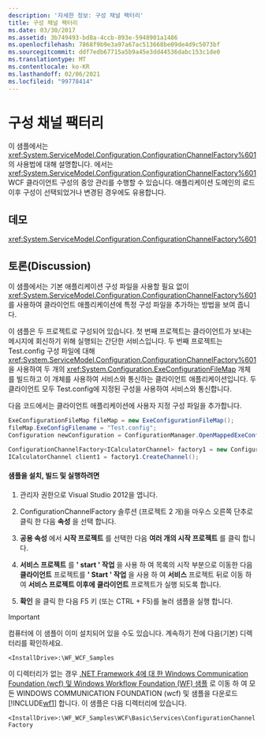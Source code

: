 ```yaml
---
description: '자세한 정보: 구성 채널 팩터리'
title: 구성 채널 팩터리
ms.date: 03/30/2017
ms.assetid: 3b749493-bd8a-4ccb-893e-5948901a1486
ms.openlocfilehash: 7868f9b9e3a97a67ac513668be09de4d9c5073bf
ms.sourcegitcommit: ddf7edb67715a5b9a45e3dd44536dabc153c1de0
ms.translationtype: MT
ms.contentlocale: ko-KR
ms.lasthandoff: 02/06/2021
ms.locfileid: "99778414"
---
```

# <a name="configuration-channel-factory"></a>구성 채널 팩터리

이 샘플에서는 <xref:System.ServiceModel.Configuration.ConfigurationChannelFactory%601>의 사용법에 대해 설명합니다. 에서는 <xref:System.ServiceModel.Configuration.ConfigurationChannelFactory%601> WCF 클라이언트 구성의 중앙 관리를 수행할 수 있습니다. 애플리케이션 도메인의 로드 이후 구성이 선택되었거나 변경된 경우에도 유용합니다.

## <a name="demonstrates"></a>데모

 <xref:System.ServiceModel.Configuration.ConfigurationChannelFactory%601>

## <a name="discussion"></a>토론(Discussion)

 이 샘플에서는 기본 애플리케이션 구성 파일을 사용할 필요 없이 <xref:System.ServiceModel.Configuration.ConfigurationChannelFactory%601>를 사용하여 클라이언트 애플리케이션에 특정 구성 파일을 추가하는 방법을 보여 줍니다.

 이 샘플은 두 프로젝트로 구성되어 있습니다. 첫 번째 프로젝트는 클라이언트가 보내는 메시지에 회신하기 위해 실행되는 간단한 서비스입니다. 두 번째 프로젝트는 Test.config 구성 파일에 대해 <xref:System.ServiceModel.Configuration.ConfigurationChannelFactory%601>을 사용하여 두 개의 <xref:System.Configuration.ExeConfigurationFileMap> 개체를 빌드하고 이 개체를 사용하여 서비스와 통신하는 클라이언트 애플리케이션입니다. 두 클라이언트 모두 Test.config에 지정된 구성을 사용하여 서비스와 통신합니다.

 다음 코드에서는 클라이언트 애플리케이션에 사용자 지정 구성 파일을 추가합니다.

```csharp
ExeConfigurationFileMap fileMap = new ExeConfigurationFileMap();
fileMap.ExeConfigFilename = "Test.config";
Configuration newConfiguration = ConfigurationManager.OpenMappedExeConfiguration(fileMap, ConfigurationUserLevel.None);

ConfigurationChannelFactory<ICalculatorChannel> factory1 = new ConfigurationChannelFactory<ICalculatorChannel>("endpoint1", newConfiguration, new EndpointAddress("http://localhost:8000/servicemodelsamples/service"));
ICalculatorChannel client1 = factory1.CreateChannel();
```

#### <a name="to-set-up-build-and-run-the-sample"></a>샘플을 설치, 빌드 및 실행하려면

1. 관리자 권한으로 Visual Studio 2012을 엽니다.

2. ConfigurationChannelFactory 솔루션 (프로젝트 2 개)을 마우스 오른쪽 단추로 클릭 한 다음 **속성** 을 선택 합니다.

3. **공용 속성** 에서 **시작 프로젝트** 를 선택한 다음 **여러 개의 시작 프로젝트** 를 클릭 합니다.

4. **서비스 프로젝트** 를 **' start ' 작업** 을 사용 하 여 목록의 시작 부분으로 이동한 다음 **클라이언트** 프로젝트를 **' Start ' 작업** 을 사용 하 여 **서비스** 프로젝트 뒤로 이동 하 여 **서비스 프로젝트 이후에** **클라이언트** 프로젝트가 실행 되도록 합니다.

5. **확인** 을 클릭 한 다음 F5 키 (또는 CTRL + F5)를 눌러 샘플을 실행 합니다.

> [!IMPORTANT]
> 컴퓨터에 이 샘플이 이미 설치되어 있을 수도 있습니다. 계속하기 전에 다음(기본) 디렉터리를 확인하세요.  
>
> `<InstallDrive>:\WF_WCF_Samples`  
>
> 이 디렉터리가 없는 경우 [.NET Framework 4에 대 한 Windows Communication Foundation (wcf) 및 Windows Workflow Foundation (WF) 샘플](https://www.microsoft.com/download/details.aspx?id=21459) 로 이동 하 여 모든 WINDOWS COMMUNICATION FOUNDATION (wcf) 및 샘플을 다운로드 [!INCLUDE[wf1](../../../../includes/wf1-md.md)] 합니다. 이 샘플은 다음 디렉터리에 있습니다.  
>
> `<InstallDrive>:\WF_WCF_Samples\WCF\Basic\Services\ConfigurationChannelFactory`
